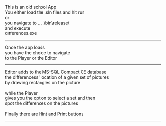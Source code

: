 This is an old school App </br>
You either load the .sln files and hit run</br>
or</br>
you navigate to .....\bin\release\ </br>
and execute </br>
differences.exe</br>
<hr>
Once the app loads</br>
you have the choice to navigate</br>
to the Player or the Editor</br>
<hr>
Editor adds to the MS-SQL Compact CE database</br>
the differencess' location of a given set of pictures</br>
by drawing rectangles on the picture</br>
</br>
while the Player</br>
gives you the option to select a set and then</br>
spot the differences on the pictures</br>
</br>
Finally there are Hint and Print buttons</br>
<hr>
